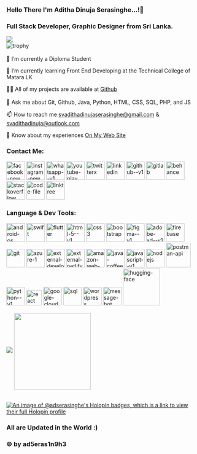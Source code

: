 ### Hello There I'm Aditha Dinuja Serasinghe...!👋
### Full Stack Developer, Graphic Designer from Sri Lanka.
![](https://komarev.com/ghpvc/?username=adserasinghe&color=green)<br>
![trophy](https://github-profile-trophy.vercel.app/?username=adserasinghe)<br><br>
🔭 I’m currently a Diploma Student

🌱 I’m currently learning Front End Developing at the Technical College of Matara LK

👨‍💻 All of my projects are available at <a target="_blank" rel="noopener" href="https://github.com/adserasinghe?tab=repositories">Github</a><br><br>
💬 Ask me about Git, Github, Java, Python, HTML, CSS, SQL, PHP, and JS

📫 How to reach me svadithadinujaserasinghe@gmail.com & svadithadinuja@outlook.com

📄 Know about my experiences <a target="_blank" rel="noopener" href="https://adserasinghe.github.io">On My Web Site</a>

<!--**adserasinghe/adserasinghe** is a ✨ _special_ ✨ repository because its `README.md` (this file) appears on your GitHub profile.-->

### Contact Me:
<div Class="Social items">
          <a target="_blank" rel="noopener" href="https://web.facebook.com/adserasinghe"><img width="48" height="48" src="https://img.icons8.com/color/48/facebook-new.png" alt="facebook-new"/></a>
          <a target="_blank" rel="noopener" href="https://www.instagram.com/adserasinghe"><img width="48" height="48" src="https://img.icons8.com/fluency/48/instagram-new.png" alt="instagram-new"/></a>
          <a target="_blank" rel="noopener" href="https://api.whatsapp.com/send/?phone=94718896042&text&type=phone_number&app_absent=0"><img width="48" height="48" src="https://img.icons8.com/color/48/whatsapp--v1.png" alt="whatsapp--v1"/></a>
        <a target="_blank" rel="noopener" href="https://www.youtube.com/@aditha_creation/"><img width="48" height="48" src="https://img.icons8.com/color/48/youtube-play.png" alt="youtube-play"/></a>
          <a target="_blank" rel="noopener" href="https://twitter.com/adserasinghe"><img width="48" height="48" src="https://img.icons8.com/pulsar-color/48/twitterx.png" alt="twitterx"/></a>
          <a target="_blank" rel="noopener" href="https://www.linkedin.com/in/adserasinghe"><img width="48" height="48" src="https://img.icons8.com/color/48/linkedin.png" alt="linkedin"/></a>
        <a target="_blank" rel="noopener" href="https://github.com/adserasinghe"><img width="48" height="48" src="https://img.icons8.com/color-glass/48/github--v1.png" alt="github--v1"/></a>
          <a target="_blank" rel="noopener" href="https://gitlab.com/adserasinghe"><img width="48" height="48" src="https://img.icons8.com/color/48/gitlab.png" alt="gitlab"/></a>
        <a target="_blank" rel="noopener" href="https://www.behance.net/adserasinghe"><img width="48" height="48" src="https://img.icons8.com/color/48/behance.png" alt="behance"/></a>
          <a target="_blank" rel="noopener" href="https://stackoverflow.com/users/14680735/aditha-dinuja-serasinghe"><img width="48" height="48" src="https://img.icons8.com/color/48/stackoverflow.png" alt="stackoverflow"/></a>
          <a target="_blank" rel="noopener" href="https://dev.to/adserasinghe"><img width="48" height="48" src="https://img.icons8.com/doodle/48/code-file.png" alt="code-file"/></a>
          <a target="_blank" rel="noopener" href="https://linktr.ee/adserasinghe"><img width="48" height="48" src="https://img.icons8.com/pulsar-color/48/linktree.png" alt="linktree"/></a>
</div>

### Language & Dev Tools:
<div Class="Social items">
          <a target="_blank" rel="noopener" href="https://developer.android.com/"><img width="48" height="48" src="https://img.icons8.com/fluency/48/android-os.png" alt="android-os"/></a>
          <a target="_blank" rel="noopener" href="https://developer.apple.com/swift/"><img width="48" height="48" src="https://img.icons8.com/color/48/swift.png" alt="swift"/></a>
          <a target="_blank" rel="noopener" href="https://flutter.dev/"><img width="48" height="48" src="https://img.icons8.com/color/48/flutter.png" alt="flutter"/></a>
          <a target="_blank" rel="noopener" href="https://www.w3.org/html/"><img width="48" height="48" src="https://img.icons8.com/color/48/html-5--v1.png" alt="html-5--v1"/></a>
          <a target="_blank" rel="noopener" href="https://www.w3schools.com/css/"><img width="48" height="48" src="https://img.icons8.com/color/48/css3.png" alt="css3"/></a>
          <a target="_blank" rel="noopener" href="https://getbootstrap.com/"><img width="48" height="48" src="https://img.icons8.com/color/48/bootstrap.png" alt="bootstrap"/></a>
        <a target="_blank" rel="noopener" href="https://www.figma.com/"><img width="48" height="48" src="https://img.icons8.com/color/48/figma--v1.png" alt="figma--v1"/></a>
          <a target="_blank" rel="noopener" href="https://adobexdplatform.com/"><img width="48" height="48" src="https://img.icons8.com/color/48/adobe-xd--v1.png" alt="adobe-xd--v1"/></a>
          <a target="_blank" rel="noopener" href="https://firebase.google.com/"><img width="48" height="48" src="https://img.icons8.com/color/48/firebase.png" alt="firebase"/></a>
          <a target="_blank" rel="noopener" href="https://git-scm.com/"><img width="48" height="48" src="https://img.icons8.com/color/48/git.png" alt="git"/></a>
          <a target="_blank" rel="noopener" href="https://azure.microsoft.com/en-in/"><img width="48" height="48" src="https://img.icons8.com/color/48/azure-1.png" alt="azure-1"/></a>
          <a target="_blank" rel="noopener" href="https://dev.azure.com/"><img width="48" height="48" src="https://img.icons8.com/external-tal-revivo-shadow-tal-revivo/48/external-development-experience-through-the-native-integrations-of-azure-with-visual-studio-logo-shadow-tal-revivo.png" alt="external-development-experience-through-the-native-integrations-of-azure-with-visual-studio-logo-shadow-tal-revivo"/></a>
          <a target="_blank" rel="noopener" href="https://app.netlify.com/"><img width="48" height="48" src="https://img.icons8.com/external-tal-revivo-color-tal-revivo/48/external-netlify-a-cloud-computing-company-that-offers-hosting-and-serverless-backend-services-for-static-websites-logo-color-tal-revivo.png" alt="external-netlify-a-cloud-computing-company-that-offers-hosting-and-serverless-backend-services-for-static-websites-logo-color-tal-revivo"/></a>
          <a target="_blank" rel="noopener" href="https://aws.amazon.com/"><img width="48" height="48" src="https://img.icons8.com/color/48/amazon-web-services.png" alt="amazon-web-services"/></a>
        <a target="_blank" rel="noopener" href="https://www.java.com/en/"><img width="48" height="48" src="https://img.icons8.com/color/48/java-coffee-cup-logo--v1.png" alt="java-coffee-cup-logo--v1"/></a>
        <a target="_blank" rel="noopener" href="https://developer.mozilla.org/en-US/docs/Web/JavaScript"><img width="48" height="48" src="https://img.icons8.com/color/48/javascript--v1.png" alt="javascript--v1"/></a>
        <a target="_blank" rel="noopener" href="https://nodejs.org/en"><img width="48" height="48" src="https://img.icons8.com/color/48/nodejs.png" alt="nodejs"/></a>
          <a target="_blank" rel="noopener" href="https://www.postman.com/"><img width="64" height="64" src="https://img.icons8.com/dusk/64/postman-api.png" alt="postman-api"/></a>
          <a target="_blank" rel="noopener" href="https://www.python.org/"><img width="48" height="48" src="https://img.icons8.com/color/48/python--v1.png" alt="python--v1"/></a>
          <a target="_blank" rel="noopener" href="https://react.dev/"><img width="40" height="40" src="https://img.icons8.com/officel/40/react.png" alt="react"/></a>
          <a target="_blank" rel="noopener" href="https://cloud.google.com/?hl=en"><img width="48" height="48" src="https://img.icons8.com/color/48/google-cloud.png" alt="google-cloud"/></a>
          <a target="_blank" rel="noopener" href="https://www.w3schools.com/sql/"><img width="48" height="48" src="https://img.icons8.com/color/48/sql.png" alt="sql"/></a>
          <a target="_blank" rel="noopener" href="https://wordpress.com/"><img width="48" height="48" src="https://img.icons8.com/color/48/wordpress.png" alt="wordpress"/></a>
          <a target="_blank" rel="noopener" href="https://www.chatbase.co/"><img width="48" height="48" src="https://img.icons8.com/color/48/message-bot.png" alt="message-bot"/></a>
          <a target="_blank" rel="noopener" href="https://huggingface.co/adserasinghe"><img width="96" height="96" src="https://img.icons8.com/emoji/96/hugging-face.png" alt="hugging-face"/></a>
</div>
</div>

</div>
<br>
<source srcset="https://github-readme-stats.vercel.app/api?username=adserasinghe&show_icons=true&theme=dark" media="(prefers-color-scheme: dark)"/><source srcset="https://github-readme-stats.vercel.app/api?username=adserasinghe&show_icons=true"media="(prefers-color-scheme: light), (prefers-color-scheme: no preference)"/>
<img src="https://github-readme-stats.vercel.app/api?username=adserasinghe&show_icons=true"/>
<a href="https://github.com/adserasinghe/convoychat"><img height=200 align="center" src="https://github-readme-stats.vercel.app/api/top-langs?username=adserasinghe&layout=compact&langs_count=8&card_width=320"/></a>
<br>
<br>

[![An image of @adserasinghe's Holopin badges, which is a link to view their full Holopin profile](https://holopin.me/adserasinghe)](https://holopin.io/@adserasinghe)
<br>

### All are Updated in the World :)
### © by ad5eras1n9h3          
